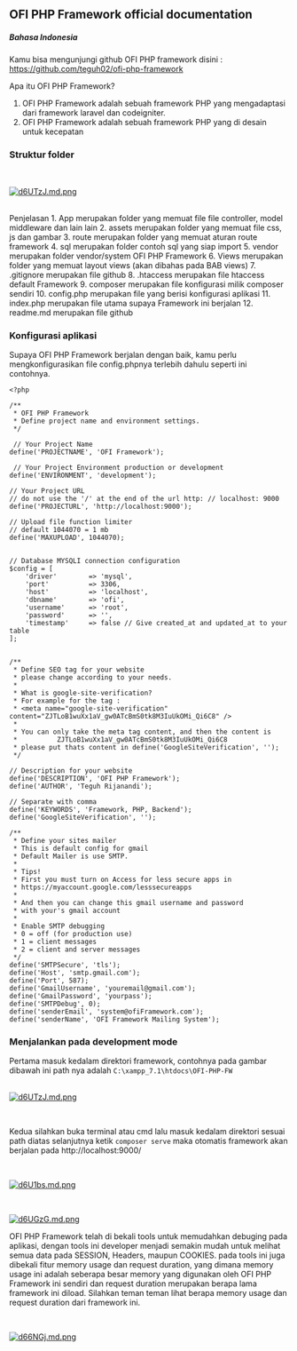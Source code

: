 ## OFI PHP Framework official documentation

##### Bahasa Indonesia
Kamu bisa mengunjungi github OFI PHP framework
disini : https://github.com/teguh02/ofi-php-framework

Apa itu OFI PHP Framework?
1. OFI PHP Framework adalah sebuah framework PHP yang mengadaptasi dari framework laravel dan codeigniter.
2. OFI PHP Framework adalah sebuah framework PHP yang di desain untuk kecepatan 

### Struktur folder
<br>

[![d6UTzJ.md.png](https://iili.io/d6UTzJ.md.png)](https://freeimage.host/i/d6UTzJ)

<br>
Penjelasan
1. App merupakan folder yang memuat file file controller, model middleware dan lain lain
2. assets merupakan folder yang memuat file css, js dan gambar 
3. route merupakan folder yang memuat aturan route framework
4. sql merupakan folder contoh sql yang siap import
5. vendor merupakan folder vendor/system OFI PHP Framework
6. Views merupakan folder yang memuat layout views (akan dibahas pada BAB views)
7. .gitignore merupakan file github
8. .htaccess merupakan file htaccess default Framework
9. composer merupakan file konfigurasi milik composer sendiri
10. config.php merupakan file yang berisi konfigurasi aplikasi
11. index.php merupakan file utama supaya Framework ini berjalan
12. readme.md merupakan file github

### Konfigurasi aplikasi

Supaya OFI PHP Framework berjalan dengan baik, kamu perlu mengkonfigurasikan file config.phpnya terlebih dahulu seperti ini contohnya.

```
<?php

/**
 * OFI PHP Framework
 * Define project name and environment settings.
 */

 // Your Project Name
define('PROJECTNAME', 'OFI Framework');

 // Your Project Environment production or development
define('ENVIRONMENT', 'development');

// Your Project URL
// do not use the '/' at the end of the url http: // localhost: 9000
define('PROJECTURL', 'http://localhost:9000');

// Upload file function limiter 
// default 1044070 = 1 mb
define('MAXUPLOAD', 1044070);


// Database MYSQLI connection configuration
$config = [
    'driver'        => 'mysql',
    'port'          => 3306,
    'host'          => 'localhost',
    'dbname'        => 'ofi',
    'username'      => 'root',
    'password'      => '',
    'timestamp'     => false // Give created_at and updated_at to your table
];


/**
 * Define SEO tag for your website
 * please change according to your needs.
 *
 * What is google-site-verification?
 * For example for the tag :
 * <meta name="google-site-verification" content="ZJTLoB1wuXx1aV_gw0ATcBmS0tk8M3IuUkOMi_Qi6C8" />
 *
 * You can only take the meta tag content, and then the content is
 *          ZJTLoB1wuXx1aV_gw0ATcBmS0tk8M3IuUkOMi_Qi6C8
 * please put thats content in define('GoogleSiteVerification', '');
 */

// Description for your website
define('DESCRIPTION', 'OFI PHP Framework');
define('AUTHOR', 'Teguh Rijanandi');

// Separate with comma
define('KEYWORDS', 'Framework, PHP, Backend');
define('GoogleSiteVerification', '');

/**
 * Define your sites mailer
 * This is default config for gmail
 * Default Mailer is use SMTP.
 *
 * Tips!
 * First you must turn on Access for less secure apps in
 * https://myaccount.google.com/lesssecureapps
 *
 * And then you can change this gmail username and password
 * with your's gmail account
 *
 * Enable SMTP debugging
 * 0 = off (for production use)
 * 1 = client messages
 * 2 = client and server messages
 */
define('SMTPSecure', 'tls');
define('Host', 'smtp.gmail.com');
define('Port', 587);
define('GmailUsername', 'youremail@gmail.com');
define('GmailPassword', 'yourpass');
define('SMTPDebug', 0);
define('senderEmail', 'system@ofiFramework.com');
define('senderName', 'OFI Framework Mailing System');

```

### Menjalankan pada development mode
Pertama masuk kedalam direktori framework, contohnya pada gambar dibawah ini
path nya adalah ``` C:\xampp_7.1\htdocs\OFI-PHP-FW ```
<br><br>

[![d6UTzJ.md.png](https://iili.io/d6UTzJ.md.png)](https://freeimage.host/i/d6UTzJ)

<br>

Kedua silahkan buka terminal atau cmd lalu masuk kedalam direktori sesuai path diatas selanjutnya ketik ```composer serve``` maka otomatis framework akan berjalan pada  http://localhost:9000/

<br>

[![d6U1bs.md.png](https://iili.io/d6U1bs.md.png)](https://freeimage.host/i/d6U1bs)

<br>

[![d6UGzG.md.png](https://iili.io/d6UGzG.md.png)](https://freeimage.host/i/d6UGzG)

OFI PHP Framework telah di bekali tools untuk memudahkan debuging pada aplikasi, dengan tools ini developer menjadi semakin mudah untuk melihat semua data pada SESSION, Headers, maupun COOKIES. pada tools ini juga dibekali fitur memory usage dan request duration, yang dimana memory usage ini adalah seberapa besar memory yang digunakan oleh OFI PHP Framework ini sendiri dan request duration merupakan berapa lama framework ini diload. Silahkan teman teman lihat berapa memory usage dan request duration dari framework ini.

<br>

[![d66NGj.md.png](https://iili.io/d66NGj.md.png)](https://freeimage.host/i/d66NGj)
